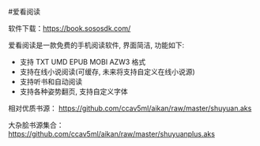 #爱看阅读

软件下载：https://book.sososdk.com/

爱看阅读是一款免费的手机阅读软件, 界面简洁, 功能如下:
- 支持 TXT UMD EPUB MOBI AZW3 格式
- 支持在线小说阅读(可缓存, 未来将支持自定义在线小说源)
- 支持听书和自动阅读
- 支持各种姿势翻页, 支持自定义字体


相对优质书源：
https://github.com/ccav5ml/aikan/raw/master/shuyuan.aks


大杂脍书源集合：
https://github.com/ccav5ml/aikan/raw/master/shuyuanplus.aks

